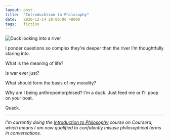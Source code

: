```yaml
---
layout: post
title:  "Introducktion to Philosophy"
date:   2020-12-14 20:00:00 +0000
tags:   fiction 
---
```


![Duck looking into a river](/assorted-letters/assets/2020-12-14-introducktion-to-philosophy.jpg)

I ponder questions so complex they’re deeper than the river I’m thoughtfully staring into.

What is the meaning of life? 

Is war ever just? 

What should form the basis of my morality? 

Why am I being anthropomorphised? I'm a duck. Just feed me or I'll poop on your boat. 

Quack.

----

*I'm currently doing the [Introduction to Philosophy](https://www.coursera.org/learn/philosophy) course on Coursera, which means I am now qualified to confidently misuse philosophical terms in conversations.*
